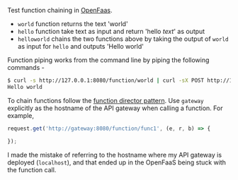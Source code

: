 Test function chaining in [OpenFaas](https://github.com/openfaas/faas).

* `world` function returns the text 'world'
* `hello` function take text as input and return 'hello _text_' as output
* `helloworld` chains the two functions above by taking the output of `world` as input for `hello` and outputs 'Hello world'

Function piping works from the command line by piping the following commands - 
```bash
$ curl -s http://127.0.0.1:8080/function/world | curl -sX POST http://127.0.0.1:8080/function/hello --data @-
Hello world
```

To chain functions follow the [function director pattern](https://github.com/openfaas/faas/blob/master/guide/chaining_functions.md#function-director-pattern). Use `gateway` explicitly as the hostname of the API gateway when calling a function. For example,

```javascript
request.get('http://gateway:8080/function/func1', (e, r, b) => {

});
``` 

I made the mistake of referring to the hostname where my API gateway is deployed (`localhost`), and that ended up in the OpenFaaS being stuck with the function call.